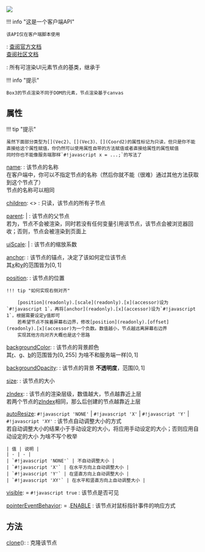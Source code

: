 <a href="https://github.com/qndm"><img src="https://img.shields.io/badge/%E8%B4%A1%E7%8C%AE%E8%80%85-qndm-blue"></img></a>

!!! info "这是一个客户端API"

    该API仅在客户端脚本使用

:   [查阅官方文档](https://box3.yuque.com/staff-khn556/wupvz3/ldtrtgl1lgsfp3pn)  
    [查阅社区文档](https://www.yuque.com/box3lab/api/yzgcv4sfm223f9we)

:   所有可渲染UI元素节点的基类，继承于[](UiNode)

!!! info "提示"

    Box3的节点渲染不同于DOM的元素，节点渲染基于canvas

## 属性
!!! tip "提示"

    虽然下面部分类型为[](Vec2)、[](Vec3)、[](Coord2)的属性标记为只读，但只是你不能直接给这个属性赋值，你仍然可以使用属性自带的方法赋值或者直接给属性的属性赋值  
    同时你也不能像服务端那样`#!javascript x = ...;`的写法了

[name](inherited): [](string)
:   该节点的名称  
    在客户端中，你可以不指定节点的名称（然后你就不能（很难）通过其他方法获取到这个节点了）  
    节点的名称可以相同

[children](readonlyInherited): [](ReadonlyArray)<[](UiNode)>
:   只读，该节点的所有子节点

[parent](inherited): [](UiNode) | [](undefined)
:   该节点的父节点  
    若为[](undefined)，节点不会被渲染，同时若没有任何变量引用该节点，该节点会被浏览器回收；否则，节点会被渲染到页面上

[uiScale](inherited): [](UiScale) | [](undefined)
:   该节点的缩放系数

[anchor](readonly): [](Vec2)
:   该节点的锚点，决定了该如何定位该节点  
    其[x](accessor)和[y](accessor)的范围皆为$[0, 1]$

[position](readonly): [](Coord2)
:   该节点的位置

    !!! tip "如何实现右侧对齐"

        [position](readonly).[scale](readonly).[x](accessor)设为`#!javascript 1`，再将[anchor](readonly).[x](accessor)设为`#!javascript 1`，根据需要设定y值即可  
        若希望节点不挨着屏幕右边界，修改[position](readonly).[offset](readonly).[x](accessor)为一个负数。数值越小，节点越远离屏幕右边界  
        实现其他方向对齐大概也是这个思路

[backgroundColor](readonly): [](Vec3)
:   该节点的背景颜色  
    其[r](accessor)、[g](accessor)、[b](accessor)的范围皆为$[0, 255]$
    <span class="hidden">为啥不和服务端一样$[0, 1]$</span>

[backgroundOpacity](property): [](number)
:   该节点的背景 **不透明度**，范围$[0, 1]$

[size](readonly): [](Coord2)
:   该节点的大小

[zIndex](property): [](number)
:   该节点的渲染层级，数值越大，节点越靠近上层  
    若两个节点的[zIndex](property)相同，那么后创建的节点越靠近上层

[autoResize](property): `#!javascript 'NONE'` | `#!javascript 'X'` | `#!javascript 'Y'` | `#!javascript 'XY'`
:   该节点自动调整大小的方式  
    若自动调整大小的结果小于手动设定的大小，将应用手动设定的大小；否则应用自动设定的大小
    <span class="hidden">为啥不写个枚举</span>

    | 值 | 说明 |
    | - | - |
    | `#!javascript 'NONE'` | 不自动调整大小 |
    | `#!javascript 'X'` | 在水平方向上自动调整大小 |
    | `#!javascript 'Y'` | 在竖直方向上自动调整大小 |
    | `#!javascript 'XY'` | 在水平和竖直方向上自动调整大小 |

[visible](property): [](boolean) = `#!javascript true`
:   该节点是否可见

[pointerEventBehavior](property): [](PointerEventBehavior) = [](PointerEventBehavior).[ENABLE](enumMember)
:   该节点对鼠标指针事件的响应方式

## 方法
[clone](inheritedMethod)(): [](void)
:   克隆该节点